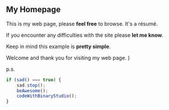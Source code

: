 ## My Homepage
This is my web page, please **feel free** to browse. It's a résumé.

If you encounter any difficulties with the site please **let me know**. 

Keep in mind this example is **pretty simple**.

Welcome and thank you for visiting my web page. )

p.s.
```javascript
if (sad() === true) {
	sad.stop();
	beAwesome();
	codeWithBinaryStudio();
}
```
